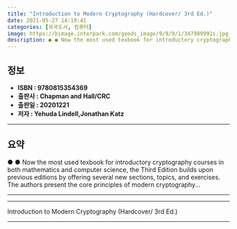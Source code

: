 ```yaml
---
title: "Introduction to Modern Cryptography (Hardcover/ 3rd Ed.)"
date: 2021-05-27 14:19:41
categories: [외국도서, 컴퓨터]
image: https://bimage.interpark.com/goods_image/9/9/9/1/347989991s.jpg
description: ● ● Now the most used texbook for introductory cryptography courses in both mathematics and computer science, the Third Edition builds upon previous editions
---
```


## **정보**

- **ISBN : 9780815354369**
- **출판사 : Chapman and Hall/CRC**
- **출판일 : 20201221**
- **저자 : Yehuda Lindell,Jonathan Katz**

------



## **요약**

●  ●  Now the most used texbook for introductory cryptography courses in both mathematics and computer science, the Third Edition builds upon previous editions by offering several new sections, topics, and exercises. The authors present the core principles of modern cryptography... 

------



------


Introduction to Modern Cryptography (Hardcover/ 3rd Ed.) 

------


